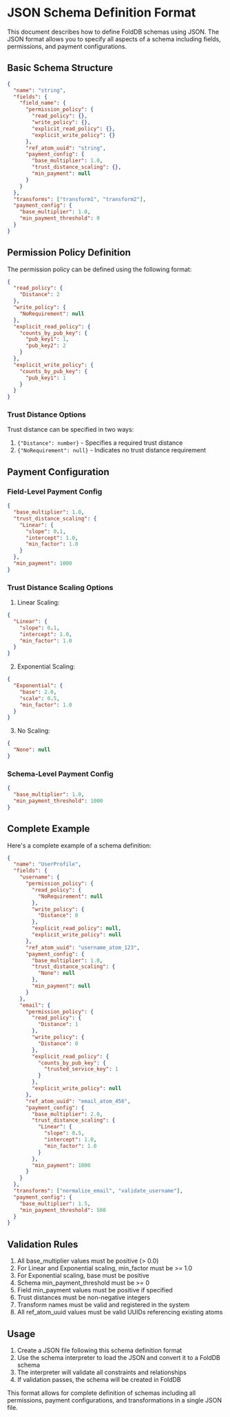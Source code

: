 # JSON Schema Definition Format

This document describes how to define FoldDB schemas using JSON. The JSON format allows you to specify all aspects of a schema including fields, permissions, and payment configurations.

## Basic Schema Structure

```json
{
  "name": "string",
  "fields": {
    "field_name": {
      "permission_policy": {
        "read_policy": {},
        "write_policy": {},
        "explicit_read_policy": {},
        "explicit_write_policy": {}
      },
      "ref_atom_uuid": "string",
      "payment_config": {
        "base_multiplier": 1.0,
        "trust_distance_scaling": {},
        "min_payment": null
      }
    }
  },
  "transforms": ["transform1", "transform2"],
  "payment_config": {
    "base_multiplier": 1.0,
    "min_payment_threshold": 0
  }
}
```

## Permission Policy Definition

The permission policy can be defined using the following format:

```json
{
  "read_policy": {
    "Distance": 2
  },
  "write_policy": {
    "NoRequirement": null
  },
  "explicit_read_policy": {
    "counts_by_pub_key": {
      "pub_key1": 1,
      "pub_key2": 2
    }
  },
  "explicit_write_policy": {
    "counts_by_pub_key": {
      "pub_key1": 1
    }
  }
}
```

### Trust Distance Options

Trust distance can be specified in two ways:
1. `{"Distance": number}` - Specifies a required trust distance
2. `{"NoRequirement": null}` - Indicates no trust distance requirement

## Payment Configuration

### Field-Level Payment Config

```json
{
  "base_multiplier": 1.0,
  "trust_distance_scaling": {
    "Linear": {
      "slope": 0.1,
      "intercept": 1.0,
      "min_factor": 1.0
    }
  },
  "min_payment": 1000
}
```

### Trust Distance Scaling Options

1. Linear Scaling:
```json
{
  "Linear": {
    "slope": 0.1,
    "intercept": 1.0,
    "min_factor": 1.0
  }
}
```

2. Exponential Scaling:
```json
{
  "Exponential": {
    "base": 2.0,
    "scale": 0.5,
    "min_factor": 1.0
  }
}
```

3. No Scaling:
```json
{
  "None": null
}
```

### Schema-Level Payment Config

```json
{
  "base_multiplier": 1.0,
  "min_payment_threshold": 1000
}
```

## Complete Example

Here's a complete example of a schema definition:

```json
{
  "name": "UserProfile",
  "fields": {
    "username": {
      "permission_policy": {
        "read_policy": {
          "NoRequirement": null
        },
        "write_policy": {
          "Distance": 0
        },
        "explicit_read_policy": null,
        "explicit_write_policy": null
      },
      "ref_atom_uuid": "username_atom_123",
      "payment_config": {
        "base_multiplier": 1.0,
        "trust_distance_scaling": {
          "None": null
        },
        "min_payment": null
      }
    },
    "email": {
      "permission_policy": {
        "read_policy": {
          "Distance": 1
        },
        "write_policy": {
          "Distance": 0
        },
        "explicit_read_policy": {
          "counts_by_pub_key": {
            "trusted_service_key": 1
          }
        },
        "explicit_write_policy": null
      },
      "ref_atom_uuid": "email_atom_456",
      "payment_config": {
        "base_multiplier": 2.0,
        "trust_distance_scaling": {
          "Linear": {
            "slope": 0.5,
            "intercept": 1.0,
            "min_factor": 1.0
          }
        },
        "min_payment": 1000
      }
    }
  },
  "transforms": ["normalize_email", "validate_username"],
  "payment_config": {
    "base_multiplier": 1.5,
    "min_payment_threshold": 500
  }
}
```

## Validation Rules

1. All base_multiplier values must be positive (> 0.0)
2. For Linear and Exponential scaling, min_factor must be >= 1.0
3. For Exponential scaling, base must be positive
4. Schema min_payment_threshold must be >= 0
5. Field min_payment values must be positive if specified
6. Trust distances must be non-negative integers
7. Transform names must be valid and registered in the system
8. All ref_atom_uuid values must be valid UUIDs referencing existing atoms

## Usage

1. Create a JSON file following this schema definition format
2. Use the schema interpreter to load the JSON and convert it to a FoldDB schema
3. The interpreter will validate all constraints and relationships
4. If validation passes, the schema will be created in FoldDB

This format allows for complete definition of schemas including all permissions, payment configurations, and transformations in a single JSON file.
